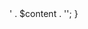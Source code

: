 <?php 

add_shortcode('content-shortcode', 'my_content_shortcode');
function($atts, $content = null) {
  return '<div class="my-content-wrapper">' . $content . '</div>';
}